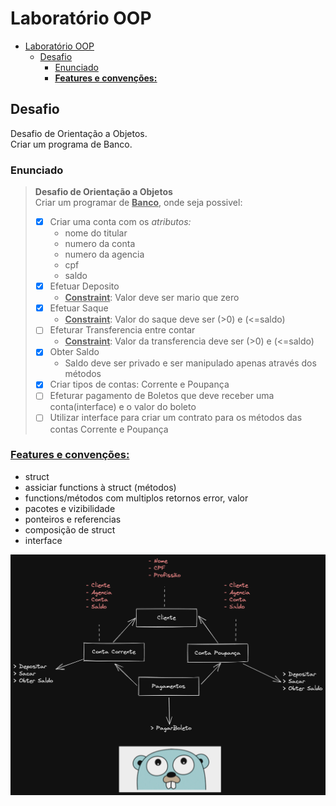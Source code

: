# Laboratório OOP

- [Laboratório OOP](#laboratório-oop)
  - [Desafio](#desafio)
    - [Enunciado](#enunciado)
    - [**<u>Features e convenções:</u>**](#ufeatures-e-convençõesu)

## Desafio

Desafio de Orientação a Objetos.   
Criar um programa de Banco. 

### Enunciado

> **Desafio de Orientação a Objetos**   
> Criar um programar de **<u>Banco</u>**, onde seja possivel:    
> - [x] Criar uma conta com os _atributos:_   
>     * nome do titular
>     * numero da conta
>     * numero da agencia
>     * cpf
>     * saldo
> - [x] Efetuar Deposito     
>     * **<u>Constraint</u>**: Valor deve ser mario que zero
> - [x] Efetuar Saque
>     * **<u>Constraint</u>**: Valor do saque deve ser (>0) e (<=saldo)
> - [ ] Efeturar Transferencia entre contar    
>     * **<u>Constraint</u>**: Valor da transferencia deve ser (>0) e (<=saldo)   
> - [x] Obter Saldo
>     * Saldo deve ser privado e ser manipulado apenas através dos métodos
> - [x] Criar tipos de contas: Corrente e Poupança
> - [ ] Efeturar pagamento de Boletos que deve receber uma conta(interface) e o valor do boleto
> - [ ] Utilizar interface para criar um contrato para os métodos das contas Corrente e Poupança


### **<u>Features e convenções:</u>**

* struct 
* assiciar functions à struct (métodos)
* functions/métodos com multiplos retornos error, valor
* pacotes e vizibilidade
* ponteiros e referencias
* composição de struct
* interface

![Challenge OOP](../assets/../../assets/challenge-oop.png)



